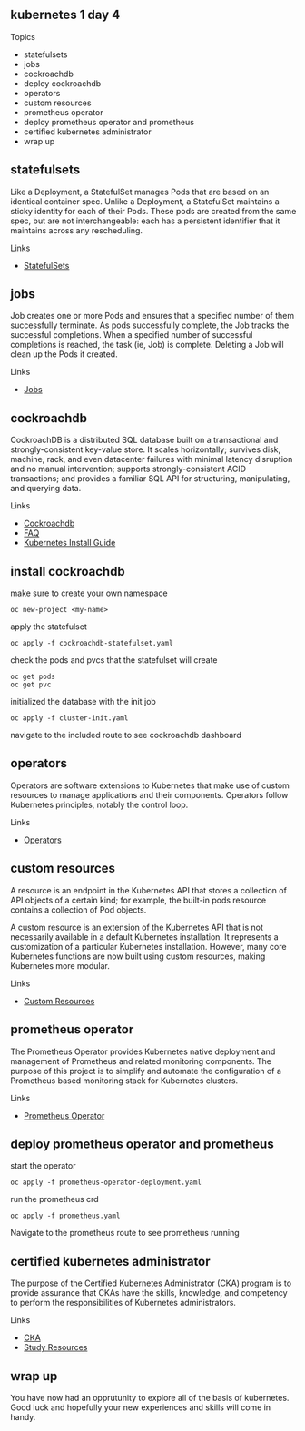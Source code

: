 kubernetes 1 day 4
------------------

Topics

* statefulsets
* jobs
* cockroachdb
* deploy cockroachdb
* operators
* custom resources
* prometheus operator
* deploy prometheus operator and prometheus
* certified kubernetes administrator
* wrap up

statefulsets
------------

Like a Deployment, a StatefulSet manages Pods that are based on an identical container spec. Unlike a Deployment, a StatefulSet maintains a sticky identity for each of their Pods. These pods are created from the same spec, but are not interchangeable: each has a persistent identifier that it maintains across any rescheduling.

Links
* [StatefulSets](https://kubernetes.io/docs/concepts/workloads/controllers/statefulset/)

jobs
----

Job creates one or more Pods and ensures that a specified number of them successfully terminate. As pods successfully complete, the Job tracks the successful completions. When a specified number of successful completions is reached, the task (ie, Job) is complete. Deleting a Job will clean up the Pods it created.

Links
* [Jobs](https://kubernetes.io/docs/concepts/workloads/controllers/job/)

cockroachdb
-----------

CockroachDB is a distributed SQL database built on a transactional and strongly-consistent key-value store. It scales horizontally; survives disk, machine, rack, and even datacenter failures with minimal latency disruption and no manual intervention; supports strongly-consistent ACID transactions; and provides a familiar SQL API for structuring, manipulating, and querying data.

Links
* [Cockroachdb](https://www.cockroachlabs.com/)
* [FAQ](https://www.cockroachlabs.com/docs/v20.2/frequently-asked-questions)
* [Kubernetes Install Guide](https://www.cockroachlabs.com/docs/v20.2/orchestrate-cockroachdb-with-kubernetes-insecure#manual)

install cockroachdb
-------------------

make sure to create your own namespace

    oc new-project <my-name>

apply the statefulset

    oc apply -f cockroachdb-statefulset.yaml

check the pods and pvcs that the statefulset will create

    oc get pods
    oc get pvc

initialized the database with the init job

    oc apply -f cluster-init.yaml

navigate to the included route to see cockroachdb dashboard

operators
---------

Operators are software extensions to Kubernetes that make use of custom resources to manage applications and their components. Operators follow Kubernetes principles, notably the control loop.

Links
* [Operators](https://kubernetes.io/docs/concepts/extend-kubernetes/operator/)

custom resources
----------------

A resource is an endpoint in the Kubernetes API that stores a collection of API objects of a certain kind; for example, the built-in pods resource contains a collection of Pod objects.

A custom resource is an extension of the Kubernetes API that is not necessarily available in a default Kubernetes installation. It represents a customization of a particular Kubernetes installation. However, many core Kubernetes functions are now built using custom resources, making Kubernetes more modular.

Links
* [Custom Resources](https://kubernetes.io/docs/concepts/extend-kubernetes/api-extension/custom-resources/)

prometheus operator
-------------------

The Prometheus Operator provides Kubernetes native deployment and management of Prometheus and related monitoring components. The purpose of this project is to simplify and automate the configuration of a Prometheus based monitoring stack for Kubernetes clusters.

Links
* [Prometheus Operator](https://github.com/prometheus-operator/prometheus-operator)


deploy prometheus operator and prometheus
-----------------------------------------

start the operator

    oc apply -f prometheus-operator-deployment.yaml

run the prometheus crd

    oc apply -f prometheus.yaml

Navigate to the prometheus route to see prometheus running


certified kubernetes administrator
----------------------------------

The purpose of the Certified Kubernetes Administrator (CKA) program is to provide assurance that CKAs have the skills, knowledge, and competency to perform the responsibilities of Kubernetes administrators.

Links
* [CKA](https://www.cncf.io/certification/cka/)
* [Study Resources](https://ravikirans.com/cka-kubernetes-exam-study-guide/)

wrap up
-------

You have now had an opprutunity to explore all of the basis of kubernetes. Good luck and hopefully your new experiences and skills will come in handy.
